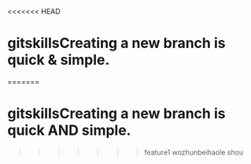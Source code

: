 <<<<<<< HEAD
# gitskillsCreating a new branch is quick & simple.
=======
# gitskillsCreating a new branch is quick AND simple.
>>>>>>> feature1 wozhunbeihaole shou
